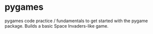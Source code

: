 # pygames

pygames code practice / fundamentals to get started with the pygame package. Builds a basic Space Invaders-like game.
